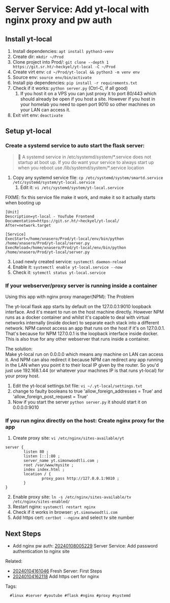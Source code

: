 # Server Service: Add yt-local with nginx proxy and pw auth

## Install yt-local

1. Install dependencies: `apt install python3-venv`
1. Create dir: `mkdir ~/Prod`
1. Clone project into Prod/: `git clone --depth 1 https://git.sr.ht/~heckyel/yt-local -C ~/Prod`
1. Create virt env: `cd ~/Prod/yt-local && python3 -m venv env`
1. Source env: `source env/bin/activate`
1. Install pip dependencies: `pip install -r requirements.txt`
1. Check if it works: `python server.py` (Ctrl-C, if all good)
      1. If you host it on a VPS you can just proxy it to port 80/443 which
         should already be open if you host a site. However if you host in your homelab you need
         to open port 9010 so other machines on your LAN can access it.
1. Exit virt env: `deactivate`

## Setup yt-local

### Create a systemd service to auto start the flask server:

> 🧐 A systemd service in /etc/systemd/system/\*.service does not startup at
> boot up. If you do want your service to always start up when you reboot use
> /lib/systemd/system/\*.service location

1. Copy any systemd service file: `cp /etc/systemd/system/smartd.service /etc/systemd/system/yt-local.service`
    1. Edit it: `vi /etc/systemd/system/yt-local.service`

FIXME: fix this service file make it work, and make it so it actually starts when booting up

```
[Unit]
Description=yt-local - YouTube Frontend
Documentation=https://git.sr.ht/~heckyel/yt-local/
After=network.target

[Service]
ExecStart=/home/xnasero/Prod/yt-local/env/bin/python /home/xnasero/Prod/yt-local/server.py
ExecReload=/home/xnasero/Prod/yt-local/env/bin/python /home/xnasero/Prod/yt-local/server.py
```

3. Load newly created service: `systemctl daemon-reload`
2. Enable it: `systemctl enable yt-local.service --now`
2. Check it: `sytemctl status yt-local.service`

### If your webserver/proxy server is running inside a container

Using this app with nginx proxy manager(NPM): The Problem

The yt-local flask app starts by default on the 127.0.0.1:9010 loopback
interface. And it's meant to run on the host machine directly. However NPM runs
as a docker container and whilst it's capable to deal with virtual networks
internally (inside docker) to separate each stack into a different network. NPM
cannot access an app that runs on the host if it's on 127.0.0.1. That's because
for NPM 127.0.0.1 is the loopback interface inside docker. This is also true
for any other webserver that runs inside a container.

The solution:  
Make yt-local run on 0.0.0.0 which means any machine on LAN can access it. And
NPM can also redirect it because NPM can redirect any app running in the LAN
when you point it to their local IP given by the router. So you'd just use
192.168.1.44 (or whatever your machines IP is that runs yt-local) for your
proxy host.

1. Edit the yt-local settings.txt file: `vi ~/.yt-local/settings.txt` 
1. change to faulty booleans to true 'allow_foreign_addresses = True' and 'allow_foreign_post_request = True'
1. Now if you start the server `python server.py` it should start it on 0.0.0.0:9010

### If you run nginx directly on the host: Create nginx proxy for the app

1. Create proxy site: `vi /etc/nginx/sites-available/yt`

```
server {
        listen 80 ;
        listen [::]:80 ;
        server_name yt.simonwoodtli.com ;
        root /var/www/mysite ;
        index index.html ;
        location / {
                proxy_pass http://127.0.0.1:9010 ;
        }
}
```

2. Enable proxy site: `ln -s /etc/nginx/sites-available/tv /etc/nginx/sites-enabled/`
2. Restart nginx: `systemctl restart nginx`
2. Check if it works in browser: `yt.simonwoodtli.com`
2. Add https cert: `certbot --nginx` and select tv site number

## Next Steps

* Add nginx pw auth: [20240108005229](/20240108005229/) Server Service: Add password authentication to nginx site

Related:

* [20240104161046](/20240104161046/) Fresh Server: First Steps
* [20240104162118](/20240104162118/) Add https cert for nginx

Tags:

      #linux #server #youtube #flask #nginx #proxy #systemd
